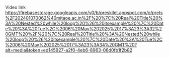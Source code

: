 Video link
https://firebasestorage.googleapis.com/v0/b/preskilet.appspot.com/o/prets%2F202401070062%40mitaoe.ac.in%2F%20%7C%20Real%20Title%20%3A%20Nested%20while%20loop%20%26%20itsexample%20%7C%20Date%20%3A%20Tue%2C%2006%20May%202025%2017%3A23%3A32%20GMT%20%2F%20%7C%20Real%20Title%20%3A%20Nested%20while%20loop%20%26%20itsexample%20%7C%20Date%20%3A%20Tue%2C%2006%20May%202025%2017%3A23%3A34%20GMT%20?alt=media&token=ed145927-a2f0-4eb6-8963-06d0fb1f2b82
